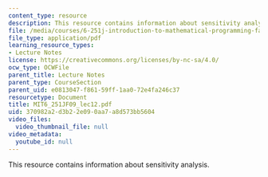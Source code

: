 ```yaml
---
content_type: resource
description: This resource contains information about sensitivity analysis.
file: /media/courses/6-251j-introduction-to-mathematical-programming-fall-2009/370982a2d3b22e090aa7a8d573bb5604_MIT6_251JF09_lec12.pdf
file_type: application/pdf
learning_resource_types:
- Lecture Notes
license: https://creativecommons.org/licenses/by-nc-sa/4.0/
ocw_type: OCWFile
parent_title: Lecture Notes
parent_type: CourseSection
parent_uid: e0813047-f861-59ff-1aa0-72e4fa246c37
resourcetype: Document
title: MIT6_251JF09_lec12.pdf
uid: 370982a2-d3b2-2e09-0aa7-a8d573bb5604
video_files:
  video_thumbnail_file: null
video_metadata:
  youtube_id: null
---
```

This resource contains information about sensitivity analysis.